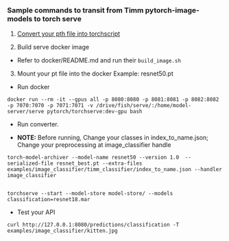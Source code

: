### Sample commands to transit from Timm pytorch-image-models to torch serve

1. [Convert your pth file into torchscript](https://github.com/jinmingteo/pytorch-image-models/blob/master/torchscript_model_converter.py)

2. Build serve docker image
  - Refer to docker/README.md and run their ```build_image.sh```

3. Mount your pt file into the docker
Example: resnet50.pt

  - Run docker
  ```
  docker run --rm -it --gpus all -p 8080:8080 -p 8081:8081 -p 8082:8082 -p 7070:7070 -p 7071:7071 -v /drive/fish/serve/:/home/model-server/serve pytorch/torchserve:dev-gpu bash
  ```

  - Run converter.
  
  - **NOTE:** Before running, Change your classes in index_to_name.json; Change your preprocessing at image_classifier handle
  ```
  torch-model-archiver --model-name resnet50 --version 1.0  --serialized-file resnet_best.pt --extra-files examples/image_classifier/timm_classifier/index_to_name.json --handler image_classifier


  torchserve --start --model-store model-store/ --models classification=resnet18.mar

  ```

  - Test your API
  ```
  curl http://127.0.0.1:8080/predictions/classification -T examples/image_classifier/kitten.jpg
  ```
